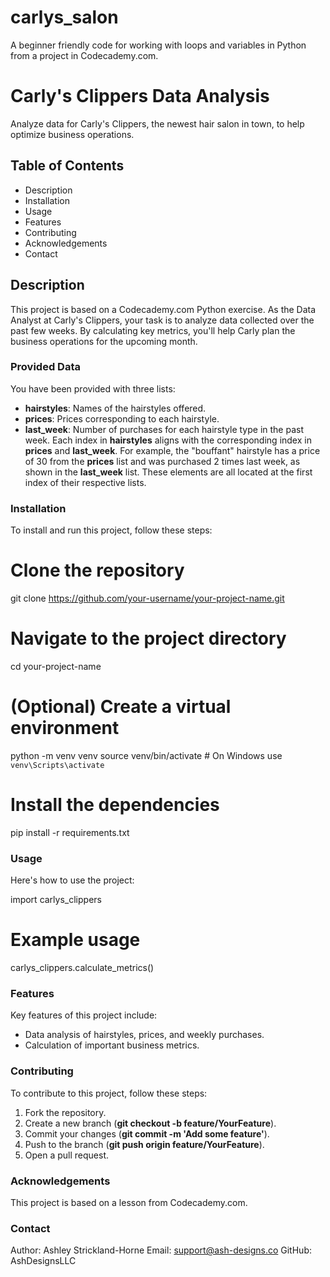 # carlys_salon
A beginner friendly code for working with loops and variables in Python from a project in Codecademy.com.

# Carly's Clippers Data Analysis
Analyze data for Carly's Clippers, the newest hair salon in town, to help optimize business operations.

## Table of Contents
- Description
- Installation
- Usage
- Features
- Contributing
- Acknowledgements
- Contact

## Description
This project is based on a Codecademy.com Python exercise. As the Data Analyst at Carly's Clippers, your task is to analyze data collected over the past few weeks. By calculating key metrics, you'll help Carly plan the business operations for the upcoming month.

### Provided Data
You have been provided with three lists:

- **hairstyles**: Names of the hairstyles offered.
- **prices**: Prices corresponding to each hairstyle.
- **last_week**: Number of purchases for each hairstyle type in the past week.
Each index in **hairstyles** aligns with the corresponding index in **prices** and **last_week**. For example, the "bouffant" hairstyle has a price of 30 from the **prices** list and was purchased 2 times last week, as shown in the **last_week** list. These elements are all located at the first index of their respective lists.

### Installation
To install and run this project, follow these steps:

# Clone the repository
git clone https://github.com/your-username/your-project-name.git

# Navigate to the project directory
cd your-project-name

# (Optional) Create a virtual environment
python -m venv venv
source venv/bin/activate  # On Windows use `venv\Scripts\activate`

# Install the dependencies
pip install -r requirements.txt

### Usage
Here's how to use the project:

import carlys_clippers

# Example usage
carlys_clippers.calculate_metrics()

### Features
Key features of this project include:

- Data analysis of hairstyles, prices, and weekly purchases.
- Calculation of important business metrics.

### Contributing
To contribute to this project, follow these steps:

1. Fork the repository.
2. Create a new branch (**git checkout -b feature/YourFeature**).
3. Commit your changes (**git commit -m 'Add some feature'**).
4. Push to the branch (**git push origin feature/YourFeature**).
5. Open a pull request.

### Acknowledgements
This project is based on a lesson from Codecademy.com.

### Contact
Author: Ashley Strickland-Horne
Email: support@ash-designs.co
GitHub: AshDesignsLLC